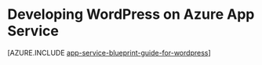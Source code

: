 <properties 
	pageTitle="Developing WordPress on Azure App Service" 
	description="Learn the Best Practices for Developing and Scaling WordPress on Azure." 
	keywords="app service, azure app service, scale wordpress, scalable wordpress, wordpress"
	services="app-service" 
	documentationCenter="" 
	authors="sunbuild" 
	manager="wpickett" 
	editor=""/>

<tags 
	ms.service="app-service" 
	ms.workload="na" 
	ms.tgt_pltfrm="na" 
	ms.devlang="na" 
	ms.topic="article" 
	ms.date="02/26/2016" 
	ms.author="sunbuild"/>

# Developing WordPress on Azure App Service

[AZURE.INCLUDE [app-service-blueprint-guide-for-wordpress](../../includes/app-service-blueprint-guide-for-wordpress.md)]